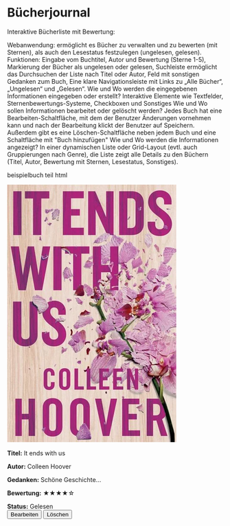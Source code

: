 # Bücherjournal

Interaktive Bücherliste mit Bewertung:

Webanwendung: 
ermöglicht es Bücher zu verwalten und zu bewerten (mit Sternen), als auch den Lesestatus festzulegen (ungelesen, gelesen).
Funktionen: 
Eingabe vom Buchtitel, Autor und Bewertung (Sterne 1-5), Markierung der Bücher als ungelesen oder gelesen, Suchleiste ermöglicht das Durchsuchen der Liste nach Titel oder Autor, Feld mit sonstigen Gedanken zum Buch, Eine klare Navigationsleiste mit Links zu „Alle Bücher“, „Ungelesen“ und „Gelesen“.
Wie und Wo werden die eingegebenen Informationen eingegeben oder erstellt?
Interaktive Elemente wie Textfelder, Sternenbewertungs-Systeme, Checkboxen und Sonstiges 
Wie und Wo sollen Informationen bearbeitet oder gelöscht werden?
Jedes Buch hat eine Bearbeiten-Schaltfläche, mit dem der Benutzer Änderungen vornehmen kann und nach der Bearbeitung klickt der Benutzer auf Speichern.
Außerdem gibt es eine Löschen-Schaltfläche neben jedem Buch und eine Schaltfläche mit "Buch hinzufügen"
Wie und Wo werden die Informationen angezeigt?
In einer dynamischen Liste oder Grid-Layout (evtl. auch Gruppierungen nach Genre), die Liste zeigt alle Details zu den Büchern (Titel, Autor, Bewertung mit Sternen, Lesestatus, Sonstiges).

beispielbuch teil html
 <div class="book-item">
         <!-- Hier wird das Bild hinzugefügt, sterne aus unicode tabelle -->
         <img src="buchcover-platzhalter.png" alt=" Buch-Cover" class="book-icon" />
         <div class ="book-details" id="book-details"> 
        <p></p><strong>Titel:</strong> It ends with us</br> <!-- verschiedene texabsätze mit p strong für fettgeduckt-->
        <p><strong>Autor:</strong> Colleen Hoover</br>
        <p><strong>Gedanken:</strong> Schöne Geschichte...</br>
        <p><strong>Bewertung:</strong> ★★★★☆</br> <!-- zeichen sterne von KI-->
        <p><strong>Status:</strong> Gelesen<br>
        <button class="edit-button" >Bearbeiten</button>
        <button class="delete-button" >Löschen</button> 
         </div>